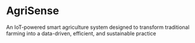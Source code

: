 # AgriSense
An IoT-powered smart agriculture system designed to transform traditional farming into a data-driven, efficient, and sustainable practice
